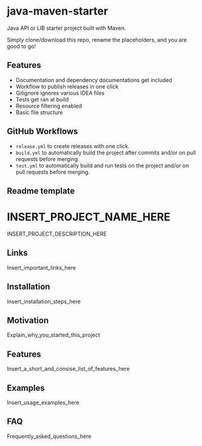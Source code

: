 # java-maven-starter
Java API or LIB starter project built with Maven.

Simply clone/download this repo, rename the placeholders, and you are good to go!

## Features
 - Documentation and dependency documentations get included
 - Workflow to publish releases in one click
 - Gitignore ignores various IDEA files
 - Tests get ran at build
 - Resource filtering enabled
 - Basic file structure 

## GitHub Workflows
- `release.yml` to create releases with one click.
- `build.yml` to automatically build the project after commits and/or on pull requests before merging.
- `test.yml` to automatically build and run tests on the project and/or on pull requests before merging.

## Readme template

# INSERT_PROJECT_NAME_HERE
INSERT_PROJECT_DESCRIPTION_HERE

## Links
Insert_important_links_here

## Installation
Insert_installation_steps_here

## Motivation
Explain_why_you_started_this_project

## Features
Insert_a_short_and_consise_list_of_features_here

## Examples
Insert_usage_examples_here

## FAQ
Frequently_asked_questions_here

